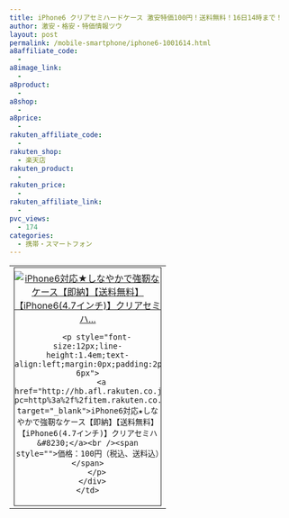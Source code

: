 ```yaml
---
title: iPhone6 クリアセミハードケース 激安特価100円！送料無料！16日14時まで！
author: 激安・格安・特価情報ツウ
layout: post
permalink: /mobile-smartphone/iphone6-1001614.html
a8affiliate_code:
  - 
a8image_link:
  - 
a8product:
  - 
a8shop:
  - 
a8price:
  - 
rakuten_affiliate_code:
  - 
rakuten_shop:
  - 楽天店
rakuten_product:
  - 
rakuten_price:
  - 
rakuten_affiliate_link:
  - 
pvc_views:
  - 174
categories:
  - 携帯・スマートフォン
---
```

<table border="0" cellpadding="0" cellspacing="0">
  <tr>
    <td valign="top">
      <div style="border:1px solid;margin:0px;padding:6px 0px;width:260px;text-align:center;float:left">
        <a href="http://hb.afl.rakuten.co.jp/hgc/1148b1be.29b8a6ed.1148b1bf.ea7a77a6/?pc=http%3a%2f%2fitem.rakuten.co.jp%2fkawa%2fczyssmp00044%2f%3fscid%3daf_link_tbl&m=http%3a%2f%2fm.rakuten.co.jp%2fkawa%2fi%2f10214215%2f" target="_blank"><img src="http://hbb.afl.rakuten.co.jp/hgb/?pc=http%3a%2f%2fthumbnail.image.rakuten.co.jp%2f%400_mall%2fkawa%2fcabinet%2ff5%2fczyssmp00044.jpg%3f_ex%3d240x240&m=http%3a%2f%2fthumbnail.image.rakuten.co.jp%2f%400_mall%2fkawa%2fcabinet%2ff5%2fczyssmp00044.jpg" alt="iPhone6対応★しなやかで強靭なケース【即納】【送料無料】【iPhone6(4.7インチ)】クリアセミハ..." border="0" style="margin:0px;padding:0px" /></a> 
        
        <p style="font-size:12px;line-height:1.4em;text-align:left;margin:0px;padding:2px 6px">
          <a href="http://hb.afl.rakuten.co.jp/hgc/1148b1be.29b8a6ed.1148b1bf.ea7a77a6/?pc=http%3a%2f%2fitem.rakuten.co.jp%2fkawa%2fczyssmp00044%2f%3fscid%3daf_link_tbl&m=http%3a%2f%2fm.rakuten.co.jp%2fkawa%2fi%2f10214215%2f" target="_blank">iPhone6対応★しなやかで強靭なケース【即納】【送料無料】【iPhone6(4.7インチ)】クリアセミハ&#8230;</a><br /><span style="">価格：100円（税込、送料込）</span>
        </p>
      </div>
    </td>
  </tr>
</table>